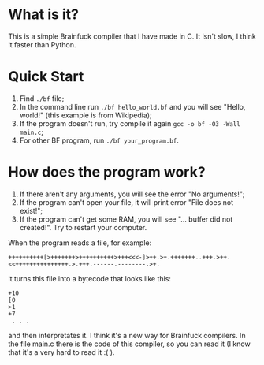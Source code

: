 # What is it?
This is a simple Brainfuck compiler that I have made in C. It isn't slow, I think it faster than Python.
# Quick Start
1. Find `./bf` file;
2. In the command line run `./bf hello_world.bf` and you will see "Hello, world!" (this example is from Wikipedia);
3. If the program doesn't run, try compile it again `gcc -o bf -O3 -Wall main.c`;
4. For other BF program, run `./bf your_program.bf`.
# How does the program work?
1. If there aren't any arguments, you will see the error "No arguments!";
2. If the program can't open your file, it will print error "File does not exist!";
3. If the program can't get some RAM, you will see "... buffer did not created!". Try to restart your computer.

When the program reads a file, for example:
```
++++++++++[>+++++++>++++++++++>+++<<<-]>++.>+.+++++++..+++.>++.<<+++++++++++++++.>.+++.------.--------.>+.
```
it turns this file into a bytecode that looks like this:
```
+10
[0
>1
+7
 . . .
```
and then interpretates it. I think it's a new way for Brainfuck compilers. In the file main.c there is the code of this compiler, so you can read it (I know that it's a very hard to read it :(  ).
